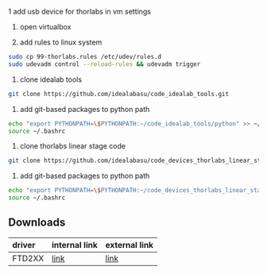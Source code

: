 1 add usb device for thorlabs in vm settings

1. open virtualbox

1. add rules to linux system
```bash
sudo cp 99-thorlabs.rules /etc/udev/rules.d
sudo udevadm control --reload-rules && udevadm trigger
```

<!--
1. download ftd2xx drivers(see downloads below)
```bash
cd ~
mkdir libftd2xx-x86_64-1.4.8
cd libftd2xx-x86_64-1.4.8
wget https://www.ftdichip.com/Drivers/D2XX/Linux/libftd2xx-x86_64-1.4.8.gz
tar -xvzf libftd2xx-x86_64-1.4.8.gz
cd release
cd build
sudo cp libftd2xx.* /usr/local/lib
sudo chmod 0755 /usr/local/lib/libftd2xx.so.1.4.8
sudo ln -sf /usr/local/lib/libftd2xx.so.1.4.8 /usr/local/lib/libftd2xx.so
echo "export LD_LIBRARY_PATH=\$LD_LIBRARY_PATH:/lib:/usr/lib:/usr/local/lib" >> ~/.bashrc
source ~/.bashrc
```

1. install ftd2xx

```bash
#sudo apt update
#sudo apt install 
pip3 install ftd2xx
```
-->



<!--
-->

1. clone idealab tools
```bash
git clone https://github.com/idealabasu/code_idealab_tools.git
```
1. add git-based packages to python path
```bash
echo "export PYTHONPATH=\$PYTHONPATH:~/code_idealab_tools/python" >> ~/.bashrc
source ~/.bashrc
```
1. clone thorlabs linear stage code
```bash
git clone https://github.com/idealabasu/code_devices_thorlabs_linear_stage.git
```
1. add git-based packages to python path
```bash
echo "export PYTHONPATH=\$PYTHONPATH:~/code_devices_thorlabs_linear_stage/python" >> ~/.bashrc
source ~/.bashrc
```
<!--
-->

<!--
1. install pyusb
```bash
pip3 install pyusb
```

1. clone thorpy
```bash
git clone https://github.com/UniNE-CHYN/thorpy.git
```
-->

## Downloads

| driver | internal link                                                                                                   | external link                                                                 |
|:-------|:----------------------------------------------------------------------------------------------------------------|:------------------------------------------------------------------------------|
| FTD2XX | [link](https://drive.google.com/open?id=1yfmYgPryiEtYfCHBIN3gfNWX0J58mTWm&authuser=daukes@asu.edu&usp=drive_fs) | [link](https://www.ftdichip.com/Drivers/D2XX/Linux/libftd2xx-x86_64-1.4.8.gz) |
